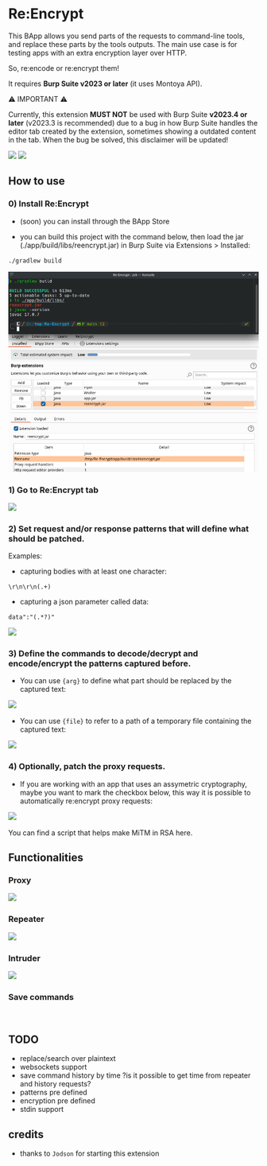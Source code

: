 # Re:Encrypt

This BApp allows you send parts of the requests to command-line tools, and replace these parts by the tools outputs. The main use case is for testing apps with an extra encryption layer over HTTP. 

So, re:encode or re:encrypt them! 

It requires <strong>Burp Suite v2023 or later</strong> (it uses Montoya API).

⚠️ IMPORTANT ⚠️

Currently, this extension <b>MUST NOT</b> be used with Burp Suite <b>v2023.4 or later</b> (v2023.3 is recommended) due to a bug in how Burp Suite handles the editor tab created by the extension, sometimes showing a outdated content in the tab. When the bug be solved, this disclaimer will be updated!


![](decrypting)
![](config)


## How to use

### 0) Install Re:Encrypt

- (soon) you can install through the BApp Store

- you can build this project with the command below, then load the jar (./app/build/libs/reencrypt.jar) in Burp Suite via Extensions > Installed:

```bash
./gradlew build
```

![](images/building.png)

### 1) Go to Re:Encrypt tab

![](installedExtensions.png)

### 2) Set request and/or response patterns that will define what should be patched.
Examples:
- capturing bodies with at least one character:
```re
\r\n\r\n(.+)
```

- capturing a json parameter called data:
```re
data":"(.*?)"
```

![](extensionTab00.png)

### 3) Define the commands to decode/decrypt and encode/encrypt the patterns captured before. 

- You can use `{arg}` to define what part should be replaced by the captured text: 

![](usingArg.png)

- You can use `{file}` to refer to a path of a temporary file containing the captured text:

![](usingFile.png)

### 4) Optionally, patch the proxy requests.
- If you are working with an app that uses an assymetric cryptography, maybe you want to mark the checkbox below, this way it is possible to automatically re:encrypt proxy requests:

![](proxyCheckbox.png)

You can find a script that helps make MiTM in RSA here.

## Functionalities

### Proxy

![](proxy.gif)

### Repeater

![](repeater.gif)

### Intruder

![](intruder.gif)

### Save commands

![]()

## TODO

- replace/search over plaintext
- websockets support
- save command history by time ?is it possible to get time from repeater and history requests?
- patterns pre defined
- encryption pre defined
- stdin support

## credits

- thanks to `Jodson` for starting this extension 